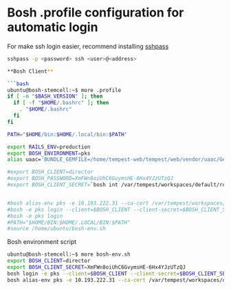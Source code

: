 # Bosh .profile configuration for automatic login

For make ssh login easier, recommend installing [sshpass](https://gist.github.com/arunoda/7790979)

```bash
sshpass -p <password> ssh <user>@<address>

**Bosh Client**

```bash
ubuntu@bosh-stemcell:~$ more .profile 
if [ -n "$BASH_VERSION" ]; then
  if [ -f "$HOME/.bashrc" ]; then
    . "$HOME/.bashrc"
  fi
fi

PATH="$HOME/bin:$HOME/.local/bin:$PATH"

export RAILS_ENV=production
export BOSH_ENVIRONMENT=pks
alias uaac='BUNDLE_GEMFILE=/home/tempest-web/tempest/web/vendor/uaac/Gemfile bundle exec uaac'

#export BOSH_CLIENT=director
#export BOSH_PASSWORD=XmFWn8oiUhC6GvymsHE-6Hx4YJzUTzQJ
#export BOSH_CLIENT_SECRET=`bosh int /var/tempest/workspaces/default/root_ca_certificate --vars-env $BOSH_PASSWORD`


#bosh alias-env pks -e 10.193.222.31 --ca-cert /var/tempest/workspaces/default/root_ca_certificate
#bosh -e pks login --client=$BOSH_CLIENT --client-secret=$BOSH_CLIENT_SECRET
#bosh -e pks login
#PATH="$HOME/BIN:$HOME/.LOCAL/BIN:$PATH"
#source /home/ubuntu/bosh-env.sh
```

Bosh environment script

```bash
ubuntu@bosh-stemcell:~$ more bosh-env.sh
export BOSH_CLIENT=director
export BOSH_CLIENT_SECRET=XmFWn8oiUhC6GvymsHE-6Hx4YJzUTzQJ
bosh login -e pks --client=$BOSH_CLIENT --client-secret=$BOSH_CLIENT_SECRET
bosh alias-env pks -e 10.193.222.31 --ca-cert /var/tempest/workspaces/default/root_ca_certificate
```
